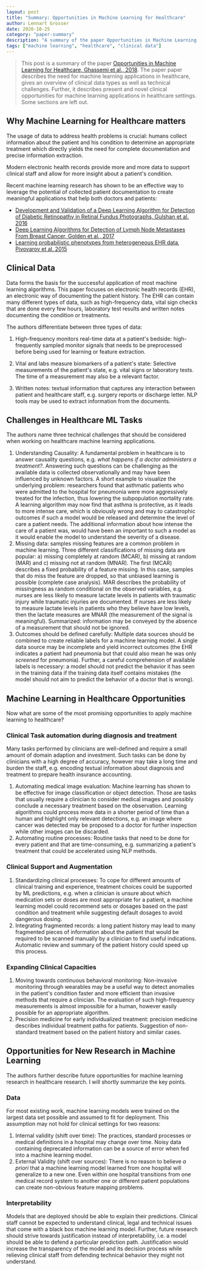 ```yaml
---
layout: post
title: "Summary: Opportunities in Machine Learning for Healthcare"
author: Lennart Grosser
date: 2020-10-25
category: "paper-summary"
description: "A summary of the paper Opportunities in Machine Learning for Healthcare, Ghassemi et al., 2018. The paper paper describes the need for machine learning applications in healthcare, gives an overview of clinical data types as well as technical challenges. Further, it describes present and novel clinical opportunities for machine learning applications in healthcare settings. Some sections are left out."
tags: ["machine learning", "healthcare", "clinical data"]
---
```


> This post is a summary of the paper [Opportunities in Machine Learning for Healthcare, Ghassemi et al., 2018](https://arxiv.org/abs/1806.00388). The paper paper describes the need for machine learning applications in healthcare, gives an overview of clinical data types as well as technical challenges. Further, it describes present and novel clinical opportunities for machine learning applications in healthcare settings. Some sections are left out.

## Why Machine Learning for Healthcare matters
The usage of data to address health problems is crucial: humans collect information about the patient and his condition to determine an appropriate treatment which directly yields the need for complete documentation and precise information extraction.

Modern electronic health records provide more and more data to support clinical staff and allow for more insight about a patient's condition.

Recent machine learning research has shown to be an effective way to leverage the potential of collected patient documentation to create meaningful applications that help both doctors and patients:
* [Development and Validation of a Deep Learning Algorithm for Detection of Diabetic Retinopathy in Retinal Fundus Photographs, Gulshan et al. 2016][1]
* [Deep Learning Algorithms for Detection of Lymph Node Metastases From Breast Cancer, Golden et al., 2017][2]
* [Learning probabilistic phenotypes from heterogeneous EHR data, Pivovarov et al. 2015][3]

## Clinical Data
Data forms the basis for the successful application of most machine learning algorithms. This paper focuses on electronic health records (EHR), an electronic way of documenting the patient history. The EHR can contain many different types of data, such as high-frequency data, vital sign checks that are done every few hours, laboratory test results and written notes documenting the condition or treatments.

The authors differentiate between three types of data:

1. High-frequency monitors real-time data at a patient's bedside: high-frequently sampled monitor signals that needs to be preprocessed before being used for learning or feature extraction.

2. Vital and labs measure biomarkers of a patient's state: Selective measurements of the patient's state, e.g. vital signs or laboratory tests. The time of a measurement may also be a relevant factor.

3. Written notes: textual information that captures any interaction between patient and healthcare staff, e.g. surgery reports or discharge letter. NLP tools may be used to extract information from the documents.

## Challenges in Healthcare ML Tasks

The authors name three technical challenges that should be considered when working on healthcare machine learning applications.

1. Understanding Causality: A fundamental problem in healthcare is to answer causality questions, e.g. _what happens if a doctor administers a treatment?_. Answering such questions can be challenging as the available data is collected observationally and may have been influenced by unknown factors. A short example to visualize the underlying problem: researchers found that asthmatic patients who were admitted to the hospital for pneumonia were more aggressively treated for the infection, thus lowering the subpopulation mortality rate. A learning algorithm may now find that asthma is protective, as it leads to more intense care, which is obviously wrong and may to catastrophic outcomes if such a model would be released and determine the level of care a patient needs. The additional information about how intense the care of a patient was, would have been an important to such a model as it would enable the model to understand the severity of a disease.
2. Missing data: samples missing features are a common problem in machine learning. Three different classifications of missing data are popular: a) missing completely at random (MCAR), b) missing at random (MAR) and c) missing not at random (MNAR). The first (MCAR) describes a fixed probability of a feature missing. In this case, samples that do miss the feature are dropped, so that unbiased learning is possible (complete case analysis). MAR describes the probability of missingness as random conditional on the observed variables, e.g. nurses are less likely to measure lactate levels in patients with traumatic injury while traumatic injuries are documented. If nurses are less likely to measure lactate levels in patients who they believe have low levels, then the lactate measures are MNAR (the measurement of the signal is meaningful). Summarized: information may be conveyed by the absence of a measurement that should not be ignored.
3. Outcomes should be defined carefully: Multiple data sources should be combined to create reliable labels for  a machine learning model. A single data source may be incomplete and yield incorrect outcomes (the EHR indicates a patient had pneumonia but that could also mean he was only _screened_ for pneumonia). Further, a careful comprehension of available labels is necessary: a model should not predict the behavior it has seen in the training data if the training data itself contains mistakes (the model should not aim to predict the behavior of a doctor that is wrong).

## Machine Learning in Healthcare Opportunities

Now what are some of the most promising opportunities to apply machine learning to healthcare?

### Clinical Task automation during diagnosis and treatment
Many tasks performed by clinicians are well-defined and require a small amount of domain adaption and investment. Such tasks can be done by clinicians with a high degree of accuracy, however may take a long time and burden the staff, e.g. encoding textual information about diagnosis and treatment to prepare health insurance accounting.
1. Automating medical image evaluation: Machine learning has shown to be effective for image classification or object detection. Those are tasks that usually require a clinician to consider medical images and possibly conclude a necessary treatment based on the observation. Learning algorithms could process more data in a shorter period of time than a human and highlight only relevant detections, e.g. an image where cancer was detected may be proposed to a doctor for further inspection while other images can be discarded.
2. Automating routine processes: Routine tasks that need to be done for every patient and that are time-consuming, e.g. summarizing a patient's treatment that could be accelerated using NLP methods.

### Clinical Support and Augmentation
1. Standardizing clinical processes: To cope for different amounts of clinical training and experience, treatment choices could be supported by ML predictions, e.g. when a clinician is unsure about which medication sets or doses are most appropriate for a patient, a machine learning model could recommend sets or dosages based on the past condition and treatment while suggesting default dosages to avoid dangerous dosing.
2. Integrating fragmented records: a long patient history may lead to many fragmented pieces of information about the patient that would be required to be scanned manually by a clinician to find useful indications. Automatic review and summary of the patient history could speed up this process.

### Expanding Clinical Capacities
1. Moving towards continuous behavioral monitoring: Non-invasive monitoring through wearables may be a useful way to detect anomalies in the patient's condition faster and more efficient than invasive methods that require a clinician. The evaluation of such high-frequency measurements is almost impossible for a human, however easily possible for an appropriate algorithm.
2. Precision medicine for early individualized treatment: precision medicine describes individual treatment paths for patients. Suggestion of non-standard treatment based on the patient history and similar cases.

## Opportunities for New Research in Machine Learning
The authors further describe future opportunities for machine learning research in healthcare research. I will shortly summarize the key points.

### Data
For most existing work, machine learning models were trained on the largest data set possible and assumed to fit for deployment. This assumption may not hold for clinical settings for two reasons:
1. Internal validity (shift over time): The practices, standard processes or medical definitions in a hospital may change over time. Noisy data containing deprecated information can be a source of error when fed into a machine learning model.
2. External Validity (shift over sources): There is no reason to believe _a priori_ that a machine learning model learned from one hospital will generalize to a new one. Even within one hospital transitions from one medical record system to another one or different patient populations can create non-obvious feature mapping problems.

### Interpretability
Models that are deployed should be able to explain their predictions. Clinical staff cannot be expected to understand clinical, legal and technical issues that come with a black box machine learning model.
Further, future research should strive towards justification instead of interpretability, i.e. a model should be able to defend a particular prediction path. Justification would increase the transparency of the model and its decision process while relieving clinical staff from defending technical behavior they might not understand.

[1]: https://jamanetwork.com/journals/jama/fullarticle/2588763
[2]: https://jamanetwork.com/journals/jama/article-abstract/2665757
[3]: https://www.sciencedirect.com/science/article/pii/S1532046415002233#f0015
